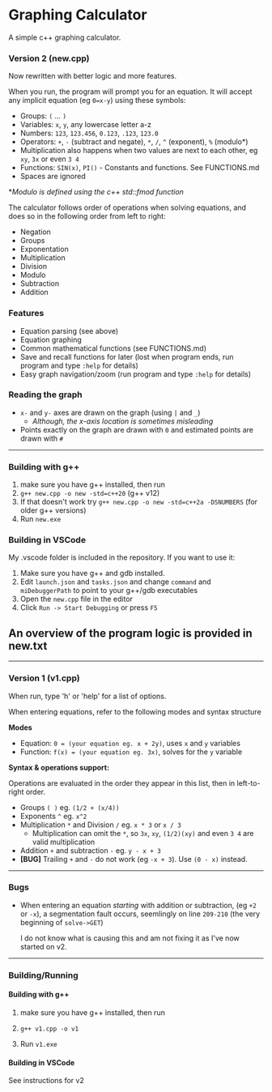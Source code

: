 # Graphing Calculator
A simple c++ graphing calculator.

### Version 2 (new.cpp)

Now rewritten with better logic and more features.

When you run, the program will prompt you for an equation. It will accept any implicit equation (eg `0=x-y`) using these symbols:
- Groups: `(` ... `)`
- Variables: `x`, `y`, any lowercase letter a-z
- Numbers: `123`, `123.456`, `0.123`, `.123`, `123.0`
- Operators: `+`, `-` (subtract and negate), `*`, `/`, `^` (exponent), `%` (modulo*)
- Multiplication also happens when two values are next to each other, eg `xy`, `3x` or even `3 4`
- Functions: `SIN(x)`, `PI()` - Constants and functions. See FUNCTIONS.md
- Spaces are ignored

\**Modulo is defined using the c++ std::fmod function*

The calculator follows order of operations when solving equations, and
does so in the following order from left to right:
- Negation
- Groups
- Exponentation
- Multiplication
- Division
- Modulo
- Subtraction
- Addition

### Features
- Equation parsing (see above)
- Equation graphing
- Common mathematical functions (see FUNCTIONS.md)
- Save and recall functions for later (lost when program ends, run program and type `:help` for details)
- Easy graph navigation/zoom (run program and type `:help` for details)

### Reading the graph
- `x-` and `y-` axes are drawn on the graph (using `|` and `_`)
  - *Although, the x-axis location is sometimes misleading*
- Points exactly on the graph are drawn with `0` and estimated points are drawn with `#`

---

### Building with g++
1. make sure you have g++ installed, then run
2. `g++ new.cpp -o new -std=c++20` (g++ v12)
3. If that doesn't work try `g++ new.cpp -o new -std=c++2a -DSNUMBERS` (for older g++ versions)
4. Run `new.exe`

### Building in VSCode
My .vscode folder is included in the repository.
If you want to use it:
1. Make sure you have g++ and gdb installed.
2. Edit `launch.json` and `tasks.json` and change `command` and `miDebuggerPath` to point to your g++/gdb executables
3. Open the `new.cpp` file in the editor
4. Click `Run -> Start Debugging` or press `F5`

**An overview of the program logic is provided in new.txt**
---
---

### Version 1 (v1.cpp)
When run, type 'h' or 'help' for a list of options.

When entering equations, refer to the following modes and syntax structure

**Modes**
- Equation: `0 = (your equation eg. x + 2y)`, uses `x` and `y` variables
- Function: `f(x) = (your equation eg. 3x)`, solves for the `y` variable

**Syntax & operations support:**

Operations are evaluated in the order they appear in this list, then in left-to-right order.

* Groups `( )` eg. `(1/2 + (x/4))`
* Exponents `^` eg. `x^2`
* Multiplication `*` and Division `/` eg. `x * 3` or `x / 3`
  * Multiplication can omit the `*`, so `3x`, `xy`, `(1/2)(xy)` and even `3 4` are valid multiplication
* Addition `+` and subtraction `-` eg. `y - x + 3`
* **[BUG]** Trailing `+` and `-` do not work (eg `-x + 3`). Use `(0 - x)` instead.

---

### Bugs
- When entering an equation *starting* with addition or subtraction, (eg `+2` or `-x`), a segmentation fault occurs, seemlingly on line `209-210` (the very beginning of `solve->GET`)

  I do not know what is causing this and am not fixing it as I've now started on v2.

---

### Building/Running

#### Building with g++
1. make sure you have g++ installed, then run

2. `g++ v1.cpp -o v1`

3. Run `v1.exe`

#### Building in VSCode
See instructions for v2
